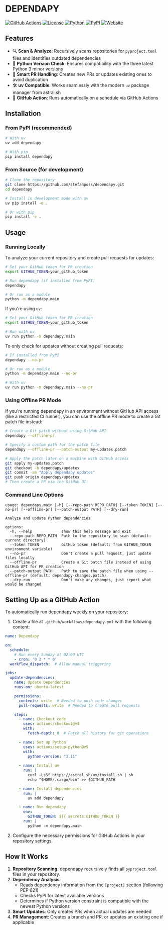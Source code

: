 # DEPENDAPY

[![GitHub Actions](https://img.shields.io/github/actions/workflow/status/stefanposs/dependapy/qa.yml?branch=main&label=CI)](https://github.com/stefanposs/dependapy/actions)
[![License](https://img.shields.io/badge/license-MIT-blue.svg)](https://opensource.org/licenses/MIT)
[![Python](https://img.shields.io/badge/python-3.11+-blue.svg)](https://www.python.org/downloads/)
[![PyPI](https://img.shields.io/pypi/v/dependapy.svg)](https://pypi.org/project/dependapy/)
[![Website](https://img.shields.io/badge/website-stefanposs.com-blue)](https://stefanposs.com)

## Features

- 🔍 **Scan & Analyze**: Recursively scans repositories for `pyproject.toml` files and identifies outdated dependencies
- 🔄 **Python Version Check**: Ensures compatibility with the three latest Python 3 minor versions
- 🔀 **Smart PR Handling**: Creates new PRs or updates existing ones to avoid duplication
- 🛠️ **uv Compatible**: Works seamlessly with the modern `uv` package manager from astral.sh
- 🤖 **GitHub Action**: Runs automatically on a schedule via GitHub Actions

## Installation

### From PyPI (recommended)

```bash
# With uv
uv add dependapy
```

```bash
# With pip
pip install dependapy
```

### From Source (for development)

```bash
# Clone the repository
git clone https://github.com/stefanposs/dependapy.git
cd dependapy

# Install in development mode with uv
uv pip install -e .

# Or with pip
pip install -e .
```

## Usage

### Running Locally

To analyze your current repository and create pull requests for updates:

```bash
# Set your GitHub token for PR creation
export GITHUB_TOKEN=your_github_token

# Run dependapy (if installed from PyPI)
dependapy

# Or run as a module
python -m dependapy.main
```

If you're using `uv`:

```bash
# Set your GitHub token for PR creation
export GITHUB_TOKEN=your_github_token

# Run with uv
uv run python -m dependapy.main
```

To only check for updates without creating pull requests:

```bash
# If installed from PyPI
dependapy --no-pr

# Or run as a module
python -m dependapy.main --no-pr

# With uv
uv run python -m dependapy.main --no-pr
```

### Using Offline PR Mode

If you're running dependapy in an environment without GitHub API access (like a restricted CI runner), you can use the offline PR mode to create a Git patch file instead:

```bash
# Create a Git patch without using GitHub API
dependapy --offline-pr

# Specify a custom path for the patch file
dependapy --offline-pr --patch-output my-updates.patch

# Apply the patch later on a machine with GitHub access
git apply my-updates.patch
git checkout -b dependapy/updates
git commit -am "Apply dependapy updates"
git push origin dependapy/updates
# Then create a PR via the GitHub UI
```

### Command Line Options

```
usage: dependapy.main [-h] [--repo-path REPO_PATH] [--token TOKEN] [--no-pr] [--offline-pr] [--patch-output PATH] [--dry-run]

Analyze and update Python dependencies

options:
  -h, --help             show this help message and exit
  --repo-path REPO_PATH  Path to the repository to scan (default: current directory)
  --token TOKEN          GitHub token (default: from GITHUB_TOKEN environment variable)
  --no-pr                Don't create a pull request, just update files locally
  --offline-pr           Create a Git patch file instead of using GitHub API for PR creation
  --patch-output PATH    Path to save the patch file when using --offline-pr (default: dependapy-changes.patch)
  --dry-run              Don't make any changes, just report what would be changed
```

## Setting Up as a GitHub Action

To automatically run dependapy weekly on your repository:

1. Create a file at `.github/workflows/dependapy.yml` with the following content:

```yaml
name: Dependapy

on:
  schedule:
    # Run every Sunday at 02:00 UTC
    - cron: '0 2 * * 0'
  workflow_dispatch:  # Allow manual triggering

jobs:
  update-dependencies:
    name: Update Dependencies
    runs-on: ubuntu-latest

    permissions:
      contents: write  # Needed to push code changes
      pull-requests: write  # Needed to create pull requests

    steps:
      - name: Checkout code
        uses: actions/checkout@v4
        with:
          fetch-depth: 0  # Fetch all history for git operations

      - name: Set up Python
        uses: actions/setup-python@v5
        with:
          python-version: "3.11"
          
      - name: Install uv
        run: |
          curl -LsSf https://astral.sh/uv/install.sh | sh
          echo "$HOME/.cargo/bin" >> $GITHUB_PATH

      - name: Install dependencies
        run: |
          uv add dependapy

      - name: Run dependapy
        env:
          GITHUB_TOKEN: ${{ secrets.GITHUB_TOKEN }}
        run: |
          python -m dependapy.main
```

2. Configure the necessary permissions for GitHub Actions in your repository settings.

## How It Works

1. **Repository Scanning**: dependapy recursively finds all `pyproject.toml` files in your repository.
2. **Dependency Analysis**: 
   - Reads dependency information from the `[project]` section (following PEP 621)
   - Checks PyPI for latest available versions
   - Determines if Python version constraint is compatible with the newest Python versions
3. **Smart Updates**: Only creates PRs when actual updates are needed
4. **PR Management**: Creates a branch and PR, or updates an existing one if applicable